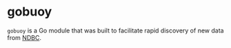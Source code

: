# gobuoy

`gobuoy` is a Go module that was built to facilitate rapid discovery of new data from [NDBC](https://www.ndbc.noaa.gov/).
